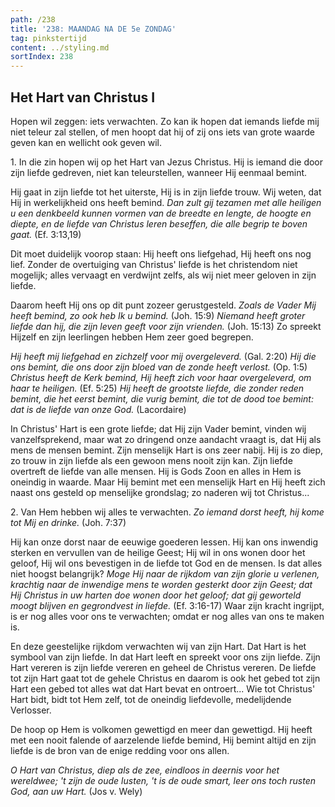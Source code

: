 ```yaml
---
path: /238
title: '238: MAANDAG NA DE 5e ZONDAG'
tag: pinkstertijd
content: ../styling.md
sortIndex: 238
---
```


## Het Hart van Christus I

Hopen wil zeggen: iets verwachten. Zo kan ik hopen dat iemands liefde mij niet teleur zal stellen, of men hoopt dat hij of zij ons iets van grote waarde geven kan en wellicht ook geven wil.

1\. In die zin hopen wij op het Hart van Jezus Christus. Hij is iemand die door zijn liefde gedreven, niet kan teleurstellen, wanneer Hij eenmaal bemint.

Hij gaat in zijn liefde tot het uiterste, Hij is in zijn liefde trouw. Wij weten, dat Hij in werkelijkheid ons heeft bemind. _Dan zult gij tezamen met alle heiligen u een denkbeeld kunnen vormen van de breedte en lengte, de hoogte en diepte, en de liefde van Christus leren beseffen, die alle begrip te boven gaat._ (Ef. 3:13,19)

Dit moet duidelijk voorop staan: Hij heeft ons liefgehad, Hij heeft ons nog lief. Zonder de overtuiging van Christus' liefde is het christendom niet mogelijk; alles vervaagt en verdwijnt zelfs, als wij niet meer geloven in zijn liefde.

Daarom heeft Hij ons op dit punt zozeer gerustgesteld. _Zoals de Vader Mij heeft bemind, zo ook heb Ik u bemind._ (Joh. 15:9) _Niemand heeft groter liefde dan hij, die zijn leven geeft voor zijn vrienden._ (Joh. 15:13) Zo spreekt Hijzelf en zijn leerlingen hebben Hem zeer goed begrepen.

_Hij heeft mij liefgehad en zichzelf voor mij overgeleverd._ (Gal. 2:20) _Hij die ons bemint, die ons door zijn bloed van de zonde heeft verlost._ (Op. 1:5) _Christus heeft de Kerk bemind, Hij heeft zich voor haar overgeleverd, om haar te heiligen._ (Ef. 5:25) _Hij heeft de grootste liefde, die zonder reden bemint, die het eerst bemint, die vurig bemint, die tot de dood toe bemint: dat is de liefde van onze God._ (Lacordaire)

In Christus' Hart is een grote liefde; dat Hij zijn Vader bemint, vinden wij vanzelfsprekend, maar wat zo dringend onze aandacht vraagt is, dat Hij als mens de mensen bemint. Zijn menselijk Hart is ons zeer nabij. Hij is zo diep, zo trouw in zijn liefde als een gewoon mens nooit zijn kan. Zijn liefde overtreft de liefde van alle mensen. Hij is Gods Zoon en alles in Hem is oneindig in waarde. Maar Hij bemint met een menselijk Hart en Hij heeft zich naast ons gesteld op menselijke grondslag; zo naderen wij tot Christus...

2\. Van Hem hebben wij alles te verwachten. _Zo iemand dorst heeft, hij kome tot Mij en drinke._ (Joh. 7:37)

Hij kan onze dorst naar de eeuwige goederen lessen. Hij kan ons inwendig sterken en vervullen van de heilige Geest; Hij wil in ons wonen door het geloof, Hij wil ons bevestigen in de liefde tot God en de mensen. Is dat alles niet hoogst belangrijk? _Moge Hij naar de rijkdom van zijn glorie u verlenen, krachtig naar de inwendige mens te worden gesterkt door zijn Geest; dat Hij Christus in uw harten doe wonen door het geloof; dat gij geworteld moogt blijven en gegrondvest in liefde._ (Ef. 3:16-17) Waar zijn kracht ingrijpt, is er nog alles voor ons te verwachten; omdat er nog alles van ons te maken is.

En deze geestelijke rijkdom verwachten wij van zijn Hart. Dat Hart is het symbool van zijn liefde. In dat Hart leeft en spreekt voor ons zijn liefde. Zijn Hart vereren is zijn liefde vereren en geheel de Christus vereren. De liefde tot zijn Hart gaat tot de gehele Christus en daarom is ook het gebed tot zijn Hart een gebed tot alles wat dat Hart bevat en ontroert... Wie tot Christus' Hart bidt, bidt tot Hem zelf, tot de oneindig liefdevolle, medelijdende Verlosser.

De hoop op Hem is volkomen gewettigd en meer dan gewettigd. Hij heeft met een nooit falende of aarzelende liefde bemind, Hij bemint altijd en zijn liefde is de bron van de enige redding voor ons allen.

_O Hart van Christus, diep als de zee, eindloos in deernis voor het wereldwee; 't zijn de oude lusten, 't is de oude smart, leer ons toch rusten God, aan uw Hart._ (Jos v. Wely)
